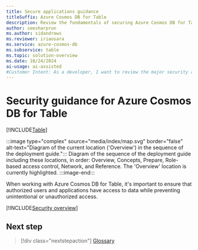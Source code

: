 ```yaml
---
title: Secure applications guidance
titleSuffix: Azure Cosmos DB for Table
description: Review the fundamentals of securing Azure Cosmos DB for Table using role-based access control and Microsoft Entra.
author: seesharprun
ms.author: sidandrews
ms.reviewer: iriaosara
ms.service: azure-cosmos-db
ms.subservice: table
ms.topic: solution-overview
ms.date: 10/24/2024
ai-usage: ai-assisted
#Customer Intent: As a developer, I want to review the major security areas related to Azure Cosmos DB for Table, so that I can build secure applications using the API for Table.
---
```


# Security guidance for Azure Cosmos DB for Table

[!INCLUDE[Table](../../includes/appliesto-gremlin.md)]

:::image type="complex" source="media/index/map.svg" border="false" alt-text="Diagram of the current location ('Overview') in the sequence of the deployment guide.":::
Diagram of the sequence of the deployment guide including these locations, in order: Overview, Concepts, Prepare, Role-based access control, Network, and Reference. The 'Overview' location is currently highlighted.
:::image-end:::

When working with Azure Cosmos DB for Table, it's important to ensure that authorized users and applications have access to data while preventing unintentional or unauthorized access.

[!INCLUDE[Security overview](../../includes/security-overview.md)]

## Next step

> [!div class="nextstepaction"]
> [Glossary](glossary.md)
